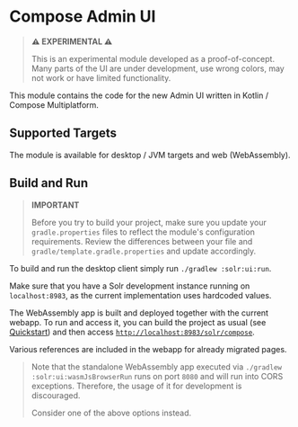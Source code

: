 <!--
    Licensed to the Apache Software Foundation (ASF) under one or more
    contributor license agreements.  See the NOTICE file distributed with
    this work for additional information regarding copyright ownership.
    The ASF licenses this file to You under the Apache License, Version 2.0
    the "License"); you may not use this file except in compliance with
    the License.  You may obtain a copy of the License at

        http://www.apache.org/licenses/LICENSE-2.0

    Unless required by applicable law or agreed to in writing, software
    distributed under the License is distributed on an "AS IS" BASIS,
    WITHOUT WARRANTIES OR CONDITIONS OF ANY KIND, either express or implied.
    See the License for the specific language governing permissions and
    limitations under the License.
 -->

# Compose Admin UI

> **⚠️ EXPERIMENTAL ⚠️**
>
> This is an experimental module developed as a proof-of-concept. Many parts of the UI
> are under development, use wrong colors, may not work or have limited functionality.

This module contains the code for the new Admin UI written in Kotlin / Compose Multiplatform.

## Supported Targets

The module is available for desktop / JVM targets and web (WebAssembly).

## Build and Run

> **IMPORTANT**
> 
> Before you try to build your project, make sure you update your `gradle.properties` files to
> reflect the module's configuration requirements. Review the differences between your file and
> `gradle/template.gradle.properties` and update accordingly.

To build and run the desktop client simply run `./gradlew :solr:ui:run`.

Make sure that you have a Solr development instance running on `localhost:8983`, as the current
implementation uses hardcoded values.

The WebAssembly app is built and deployed together with the current webapp. To run and access it,
you can build the project as usual (see [Quickstart](../../README.md#quickstart)) and then access
[`http://localhost:8983/solr/compose`](http://localhost:8983/solr/compose).

Various references are included in the webapp for already migrated pages.

> Note that the standalone WebAssembly app executed via
> `./gradlew :solr:ui:wasmJsBrowserRun` runs on port `8080` and will run
> into CORS exceptions. Therefore, the usage of it for development is
> discouraged.
>
> Consider one of the above options instead.
